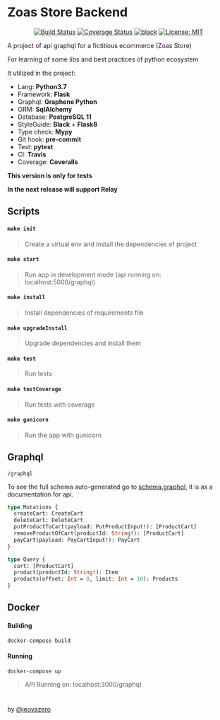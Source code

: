 # Zoas Store Backend

<div align="center">

[![Build Status](https://travis-ci.com/jeovazero/zoas-store-backend.svg?branch=master)](https://travis-ci.com/jeovazero/zoas-store-backend)
[![Coverage Status](https://coveralls.io/repos/github/jeovazero/zoas-store-backend/badge.svg?branch=master)](https://coveralls.io/github/jeovazero/zoas-store-backend?branch=master)
[![black](https://img.shields.io/badge/code%20style-black-000000.svg)](https://github.com/ambv/black)
[![License: MIT](https://img.shields.io/badge/License-MIT-green.svg)](https://opensource.org/licenses/MIT)

</div>

A project of api graphql for a fictitious ecommerce (Zoas Store)

For learning of some libs and best practices of python ecosystem

It utilized in the project:

- Lang: **Python3.7**
- Framework: **Flask**
- Graphql: **Graphene Python**
- ORM: **SqlAlchemy**
- Database: **PostgreSQL 11**
- StyleGuide: **Black** + **Flask8**
- Type check: **Mypy**
- Git hook: **pre-commit**
- Test: **pytest**
- CI: **Travis**
- Coverage: **Coveralls**


**This version is only for tests**

**In the next release will support Relay**


## Scripts

#### `make init`
> Create a virtual env and install the dependencies of project

#### `make start`
> Run app in development mode (api running on: localhost:5000/graphql)

#### `make install`
> Install dependencies of requirements file

#### `make upgradeInstall`
> Upgrade dependencies and install them

#### `make test`
> Run tests

#### `make testCoverage`
> Run tests with coverage

#### `make gunicorn`
> Run the app with gunicorn


## Graphql

`/graphql`

To see the full schema auto-generated go to [schema.graphql](/graphql/schema.graphql), it is as a documentation for api.

```graphql
type Mutations {
  createCart: CreateCart
  deleteCart: DeleteCart
  putProductToCart(payload: PutProductInput!): [ProductCart]
  removeProductOfCart(productId: String!): [ProductCart]
  payCart(payload: PayCartInput!): PayCart
}

type Query {
  cart: [ProductCart]
  product(productId: String!): Item
  products(offset: Int = 0, limit: Int = 10): Products
}
```

## Docker

#### Building

```
docker-compose build
```


#### Running

```
docker-compose up
```

> API Running on: localhost:3000/graphql

#

by <a href="https://github.com/jeovazero">@jeovazero</a>
